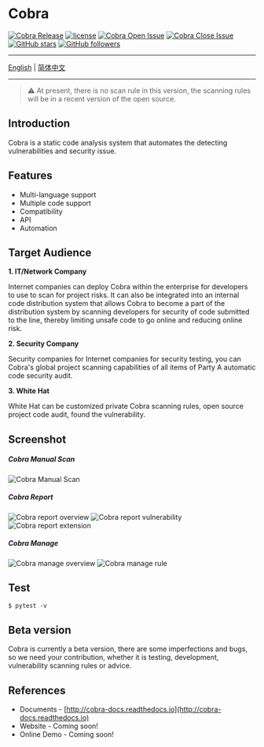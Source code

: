 # Cobra
 [![Cobra Release](https://img.shields.io/github/release/wufeifei/cobra.svg)](https://github.com/wufeifei/cobra/releases)
 [![license](https://img.shields.io/github/license/mashape/apistatus.svg?maxAge=2592000)](https://github.com/wufeifei/cobra/blob/master/LICENSE)
 [![Cobra Open Issue](https://img.shields.io/github/issues-raw/wufeifei/cobra.svg)](https://github.com/wufeifei/cobra/issues)
 [![Cobra Close Issue](https://img.shields.io/github/issues-closed-raw/wufeifei/cobra.svg)](https://github.com/wufeifei/cobra/issues?q=is%3Aissue+is%3Aclosed)
 [![GitHub stars](https://img.shields.io/github/stars/wufeifei/cobra.svg?style=social&label=Star)](https://github.com/wufeifei/cobra/stargazers)
 [![GitHub followers](https://img.shields.io/github/followers/wufeifei.svg?style=social&label=Follow&maxAge=2592000)](https://github.com/wufeifei)

---
[English](https://github.com/wufeifei/cobra) | [简体中文](https://github.com/wufeifei/cobra/blob/master/README_zh-CN.md)

---

> ⚠️ At present, there is no scan rule in this version, the scanning rules will be in a recent version of the open source.

## Introduction
Cobra is a static code analysis system that automates the detecting vulnerabilities and security issue.

## Features
- Multi-language support
- Multiple code support
- Compatibility
- API
- Automation

## Target Audience
**1. IT/Network Company**

Internet companies can deploy Cobra within the enterprise for developers to use to scan for project risks.
It can also be integrated into an internal code distribution system that allows Cobra to become a part of the distribution system by scanning developers for security of code submitted to the line, thereby limiting unsafe code to go online and reducing online risk.

**2. Security Company**

Security companies for Internet companies for security testing, you can Cobra's global project scanning capabilities of all items of Party A automatic code security audit.

**3. White Hat**

White Hat can be customized private Cobra scanning rules, open source project code audit, found the vulnerability.


## Screenshot
##### Cobra Manual Scan
![Cobra Manual Scan](https://raw.githubusercontent.com/wufeifei/cobra/master/docs/MANUAL.png)
##### Cobra Report
![Cobra report overview](https://raw.githubusercontent.com/wufeifei/cobra/master/docs/REPORT.png)
![Cobra report vulnerability](https://raw.githubusercontent.com/wufeifei/cobra/master/docs/report_vulnerability.png)
![Cobra report extension](https://raw.githubusercontent.com/wufeifei/cobra/master/docs/report_extension.png)
##### Cobra Manage
![Cobra manage overview](https://raw.githubusercontent.com/wufeifei/cobra/master/docs/MANAGE.png)
![Cobra manage rule](https://raw.githubusercontent.com/wufeifei/cobra/master/docs/manage_rule.png)

## Test
```
$ pytest -v
```

## Beta version
Cobra is currently a beta version, there are some imperfections and bugs, so we need your contribution, whether it is testing, development, vulnerability scanning rules or advice.

## References
- Documents - [http://cobra-docs.readthedocs.io](http://cobra-docs.readthedocs.io)
- Website - Coming soon!
- Online Demo - Coming soon!

